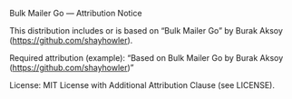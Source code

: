 Bulk Mailer Go — Attribution Notice

This distribution includes or is based on “Bulk Mailer Go” by Burak Aksoy (https://github.com/shayhowler).

Required attribution (example):
“Based on Bulk Mailer Go by Burak Aksoy (https://github.com/shayhowler)”

License: MIT License with Additional Attribution Clause (see LICENSE).
